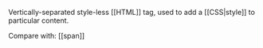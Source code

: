 Vertically-separated style-less [[HTML]] tag, used to add a [[CSS|style]] to particular content.

Compare with: [[span]]